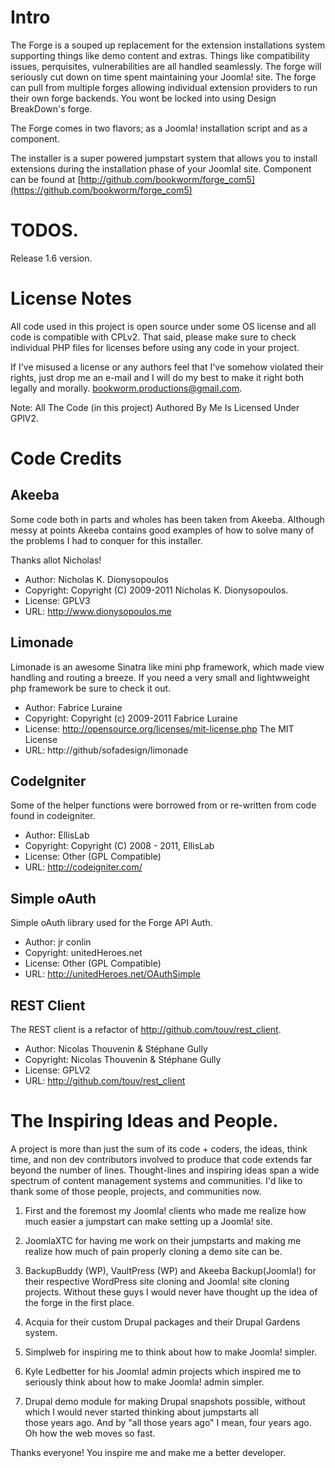 # Intro

The Forge is a souped up replacement for the extension installations system supporting things like demo content and extras. Things like compatibility issues, perquisites, vulnerabilities are all handled seamlessly. The forge will seriously cut down on time spent maintaining your Joomla! site. The forge can pull from multiple forges allowing individual extension providers to run their own forge backends. You wont be locked into using Design BreakDown's forge. 

The Forge comes in two flavors; as a Joomla! installation script and as a component.

The installer is a super powered jumpstart system that allows you to install extensions during the installation phase of your Joomla! site. Component can be found at [http://github.com/bookworm/forge_com5](https://github.com/bookworm/forge_com5) 

# TODOS.

Release 1.6 version.

# License Notes
All code used in this project is open source under some OS license and all code is compatible with CPLv2. 
That said, please make sure to check individual PHP files for licenses before using any code in your project.   

If I've misused a license or any authors feel that I've somehow violated their rights, just drop me an e-mail and I will do my
best to make it right both legally and morally. bookworm.productions@gmail.com.

Note: All The Code (in this project) Authored By Me Is Licensed Under GPlV2.

# Code Credits    
     
Akeeba
---------------   
Some code both in parts and wholes has been taken from Akeeba. 
Although messy at points Akeeba contains good examples of how to solve many of the problems I had to conquer for this installer.

Thanks allot Nicholas! 

* Author: Nicholas K. Dionysopoulos
* Copyright: Copyright (C) 2009-2011 Nicholas K. Dionysopoulos.
* License: GPLV3
* URL: http://www.dionysopoulos.me   

Limonade
-------- 
Limonade is an awesome Sinatra like mini php framework, which made view handling and routing a breeze.
If you need a very small and lightwweight php framework be sure to check it out.

* Author: Fabrice Luraine
* Copyright: Copyright (c) 2009-2011 Fabrice Luraine 
* License: http://opensource.org/licenses/mit-license.php The MIT License
* URL: http://github/sofadesign/limonade    

CodeIgniter
----------- 
Some of the helper functions were borrowed from or re-written from code found in codeigniter.

* Author: EllisLab
* Copyright: Copyright (C) 2008 - 2011, EllisLab 
* License: Other (GPL Compatible)
* URL: http://codeigniter.com/     

Simple oAuth
------------
Simple oAuth library used for the Forge API Auth.   

* Author: jr conlin  
* Copyright: unitedHeroes.net    
* License: Other (GPL Compatible)
* URL: http://unitedHeroes.net/OAuthSimple    

REST Client
-----------
The REST client is a refactor of http://github.com/touv/rest_client. 

* Author: Nicolas Thouvenin & Stéphane Gully
* Copyright: Nicolas Thouvenin & Stéphane Gully
* License: GPLV2
* URL: http://github.com/touv/rest_client

# The Inspiring Ideas and People. 

A project is more than just the sum of its code + coders, the ideas, think time, and non dev contributors involved to produce
that code extends far beyond the number of lines. Thought-lines and inspiring ideas span a wide spectrum of content management
systems and communities. I'd like to thank some of those people, projects, and communities now.

1. First and the foremost my Joomla! clients who made me realize how much easier a jumpstart can make setting up a Joomla! site.

2. JoomlaXTC for having me work on their jumpstarts and making me realize how much of pain properly cloning a demo site can be.  

3. BackupBuddy (WP), VaultPress (WP) and Akeeba Backup(Joomla!) for their respective WordPress site cloning and Joomla! site
  cloning projects. Without these guys I would never have thought up the idea of the forge in the first place.   
       
4. Acquia for their custom Drupal packages and their Drupal Gardens system.      
  
5. Simplweb for inspiring me to think about how to make Joomla! simpler.         
  
6. Kyle Ledbetter for his Joomla! admin projects which inspired me to seriously think about how to make Joomla! admin simpler.

7. Drupal demo module for making Drupal snapshots possible, without which I would never started thinking about jumpstarts all  
  those years ago. And by "all those years ago" I mean, four years ago. Oh how the web moves so fast.

Thanks everyone! You inspire me and make me a better developer.